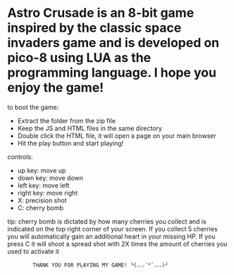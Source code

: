 # Astro Crusade is an 8-bit game inspired by the classic space invaders game and is developed on pico-8 using LUA as the programming language. I hope you enjoy the game!

to boot the game:
- Extract the folder from the zip file
- Keep the JS and HTML files in the same directory
- Double click the HTML file, it will open a page on your main browser
- Hit the play button and start playing!

controls:
- up key: move up
- down key: move down
- left key: move left
- right key: move right
- X: precision shot
- C: cherry bomb

tip: cherry bomb is dictated by how many cherries you collect and is indicated
on the top right corner of your screen. If you collect 5 cherries you will
automatically gain an additional heart in your missing HP. If you press
C it will shoot a spread shot with 2X times the amount of cherries you used 
to activate it

				
			THANK YOU FOR PLAYING MY GAME! ╰(⸝⸝⸝´꒳`⸝⸝⸝)╯
